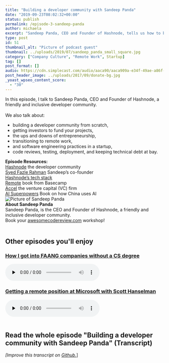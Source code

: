 ```yaml
---
title: "Building a developer community with Sandeep Panda"
date: "2019-09-23T08:02:32+00:00"
status: publish
permalink: /episode-3-sandeep-panda
author: michaela
excerpt: "Sandeep Panda, CEO and Founder of Hashnode, tells us how to build a developer community."
type: post
id: 51
thumbnail_alt: "Picture of podcast guest"
thumbnail: ../uploads/2019/07/sandeep_panda_small_square.jpg
category: ["Company Culture", "Remote Work", Startup]
tag: []
post_format: []
audio: https://cdn.simplecast.com/audio/aaca90/aaca909a-e34f-49ae-a86f-f59e4fa807f0/5aa645ad-9395-42df-a1bb-3640f6080820/sandeep_panda_ready_tc.mp3
post_header_image: ../uploads/2017/09/donate-bg.jpg
_yoast_wpseo_content_score:
  - "30"
---
```


<div class="episode-about">
In this episode, I talk to Sandeep Panda, CEO and Founder of Hashnode, a friendly and inclusive developer community.
<br/> <br/>We also talk about:
<ul>
<li> building a developer community from scratch,</li>
<li> getting investors to fund your projects,</li>
<li> the ups and downs of entrepreneurship,<dea/li>
<li> transitioning to remote work,</li>
<li> and software engineering practices in a startup,</li>
<li> code reviews, testing, deployment, and keeping technical debt at bay.</li>
</ul>
</div>
<div class=" episode-links">
<b>Episode Resources:</b><br/>
<a href="https://hashnode.com/">Hashnode</a> the developer community<br/>
<a href="https://hashnode.com/@fazlerocks"> Syed Fazle Rahman</a> Sandeep’s co-founder<br/>
<a href="https://stackshare.io/hashnode/hashnode"> Hashnode’s tech stack</a><br/>
<a href="https://basecamp.com/books/remote">Remote</a> book from Basecamp<br/>
<a href="https://www.accel.com/">Accel</a> the venture capital (VC) firm<br/>
<a href="https://www.amazon.de/AI-Superpowers-China-Silicon-Valley/dp/132854639X">AI Superpowers</a> Book on how China uses AI<br/>
</div>

<div class="row pt-2 align-items-center">
<div class="col-4 guest-picture">
<img src="../uploads/2019/07/sandeep_panda_small_square.jpg" alt="Picture of Sandeep Panda"/>
</div>
<div class="col-8 guest-about">
<b>About Sandeep Panda</b><br/>
Sandeep Panda, is the CEO and Founder of Hashnode, a friendly and inclusive developer community.
</div>
</div>
<div class="sponsorship">
Book your <a href="https://www.michaelagreiler.com/workshops">awesomecodereview.com</a> workshop!
</div>
<br/>
<div>
  <h2>Other episodes you'll enjoy</h2>
    <div class="row-md-6">
      <div class="row g-0 border rounded overflow-hidden flex-md-row mb-4 shadow-sm h-md-250 position-relative">
          <div class="col p-4 d-flex flex-column position-static">
            <h3 class="mb-0"><a href="https://software-engineering-unlocked.com/faang-job-without-cs-degree/">How I got into FAANG companies without a CS degree</a></h3>
  <audio controls preload="none">
                <source src="https://cdn.simplecast.com/audio/aaca909a-e34f-49ae-a86f-f59e4fa807f0/episodes/2ec3af9e-9a17-4ccd-95df-0e9b1a03ecc6/audio/66ec2bf9-b1d0-4ae3-868e-9017bb8cc4ee/default_tc.mp3" />
              </audio>
          </div>
        </div>
      </div>
    <div class="row-md-6">
      <div class="row g-0 border rounded overflow-hidden flex-md-row mb-4 shadow-sm h-md-250 position-relative">
          <div class="col p-4 d-flex flex-column position-static">
            <h3 class="mb-0"><a href="https://software-engineering-unlocked.com/episode-2-scott-hanselman/">Getting a remote position at Microsoft with Scott Hanselman</a></h3>
  <audio controls preload="none">
                <source src="https://cdn.simplecast.com/audio/aaca90/aaca909a-e34f-49ae-a86f-f59e4fa807f0/b94c57a5-9afe-4853-be2f-b4d147fb62bf/scott_episode2_ready_tc.mp3" />
              </audio>
          </div>
        </div>
      </div>
</div>
<br/>

## Read the whole episode "Building a developer community with Sandeep Panda" (Transcript)

_\[Improve this transcript on [Github](https://github.com/mgreiler/se-unlocked/tree/master/Transcripts)_[.](https://github.com/mgreiler/se-unlocked/tree/master/Transcripts)\]

